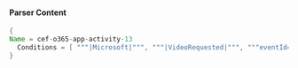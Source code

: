 #### Parser Content
```Java
{
Name = cef-o365-app-activity-13
  Conditions = [ """|Microsoft|""", """|VideoRequested|""", """eventId=""" ]
}
```